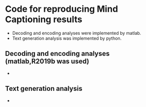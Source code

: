 # Code for reproducing Mind Captioning results
- Decoding and encoding analyses were implemented by matlab.
- Text generation analysis was implemented by python.

## Decoding and encoding analyses (matlab,R2019b was used)
- 

## Text generation analysis
- 
